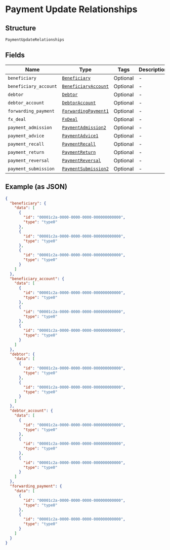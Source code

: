 
# Payment Update Relationships

## Structure

`PaymentUpdateRelationships`

## Fields

| Name | Type | Tags | Description |
|  --- | --- | --- | --- |
| `beneficiary` | [`Beneficiary`](../../doc/models/beneficiary.md) | Optional | - |
| `beneficiary_account` | [`BeneficiaryAccount`](../../doc/models/beneficiary-account.md) | Optional | - |
| `debtor` | [`Debtor`](../../doc/models/debtor.md) | Optional | - |
| `debtor_account` | [`DebtorAccount`](../../doc/models/debtor-account.md) | Optional | - |
| `forwarding_payment` | [`ForwardingPayment1`](../../doc/models/forwarding-payment-1.md) | Optional | - |
| `fx_deal` | [`FxDeal`](../../doc/models/fx-deal.md) | Optional | - |
| `payment_admission` | [`PaymentAdmission2`](../../doc/models/payment-admission-2.md) | Optional | - |
| `payment_advice` | [`PaymentAdvice1`](../../doc/models/payment-advice-1.md) | Optional | - |
| `payment_recall` | [`PaymentRecall`](../../doc/models/payment-recall.md) | Optional | - |
| `payment_return` | [`PaymentReturn`](../../doc/models/payment-return.md) | Optional | - |
| `payment_reversal` | [`PaymentReversal`](../../doc/models/payment-reversal.md) | Optional | - |
| `payment_submission` | [`PaymentSubmission2`](../../doc/models/payment-submission-2.md) | Optional | - |

## Example (as JSON)

```json
{
  "beneficiary": {
    "data": [
      {
        "id": "00001c2a-0000-0000-0000-000000000000",
        "type": "type0"
      },
      {
        "id": "00001c2a-0000-0000-0000-000000000000",
        "type": "type0"
      },
      {
        "id": "00001c2a-0000-0000-0000-000000000000",
        "type": "type0"
      }
    ]
  },
  "beneficiary_account": {
    "data": [
      {
        "id": "00001c2a-0000-0000-0000-000000000000",
        "type": "type0"
      },
      {
        "id": "00001c2a-0000-0000-0000-000000000000",
        "type": "type0"
      },
      {
        "id": "00001c2a-0000-0000-0000-000000000000",
        "type": "type0"
      }
    ]
  },
  "debtor": {
    "data": [
      {
        "id": "00001c2a-0000-0000-0000-000000000000",
        "type": "type0"
      },
      {
        "id": "00001c2a-0000-0000-0000-000000000000",
        "type": "type0"
      }
    ]
  },
  "debtor_account": {
    "data": [
      {
        "id": "00001c2a-0000-0000-0000-000000000000",
        "type": "type0"
      },
      {
        "id": "00001c2a-0000-0000-0000-000000000000",
        "type": "type0"
      },
      {
        "id": "00001c2a-0000-0000-0000-000000000000",
        "type": "type0"
      }
    ]
  },
  "forwarding_payment": {
    "data": [
      {
        "id": "00001c2a-0000-0000-0000-000000000000",
        "type": "type0"
      },
      {
        "id": "00001c2a-0000-0000-0000-000000000000",
        "type": "type0"
      }
    ]
  }
}
```

